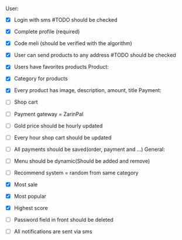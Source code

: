 User:
- [x] Login with sms #TODO should be checked
- [x] Complete profile (required)
- [x] Code meli (should be verified with the algorithm)
- [x] User can send products to any address #TODO should be checked
- [x] Users have favorites products
Product:
- [x] Category for products 
- [x] Every product has image, description, amount, title
Payment:
- [ ] Shop cart
- [ ] Payment gateway = ZarinPal
- [ ] Gold price should be hourly updated
- [ ] Every hour shop cart should be updated 
- [ ] All payments should be saved(order, payment and …)
General:

- [ ] Menu should be dynamic(Should be added and remove)
- [ ] Recommend system = random from same category 
- [x] Most sale
- [x] Most popular 
- [x] Highest score
- [ ] Password field in front should be deleted
- [ ] All notifications are sent via sms